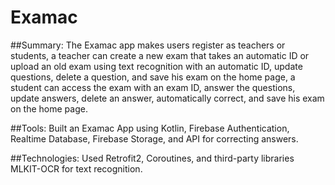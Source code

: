 # Examac

##Summary: The Examac app makes users register as teachers or students, a teacher can create a new exam that takes an automatic ID or
upload an old exam using text recognition with an automatic ID, update questions, delete a question, and save his exam on the home page, a
student can access the exam with an exam ID, answer the questions, update answers, delete an answer, automatically correct, and save his
exam on the home page.

##Tools: Built an Examac App using Kotlin, Firebase Authentication, Realtime Database, Firebase Storage, and API for correcting answers.

##Technologies: Used Retrofit2, Coroutines, and third-party libraries MLKIT-OCR for text recognition.
